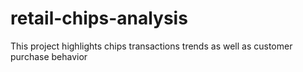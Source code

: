 # retail-chips-analysis
This project highlights chips transactions trends as well as customer purchase behavior
